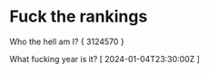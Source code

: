 # Fuck the rankings

Who the hell am I?
{ 3124570 }

What fucking year is it?
[ 2024-01-04T23:30:00Z ]
